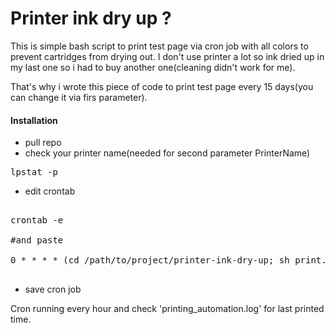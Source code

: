 Printer ink dry up ?
===========

This is simple bash script to print test page via cron job with all colors to prevent cartridges from drying out.
I don't use printer a lot so ink dried up in my last one so i had to buy another one(cleaning didn't work for me).

That's why i wrote this piece of code to print test page every 15 days(you can change it via firs parameter).


#### Installation
* pull repo
* check your printer name(needed for second parameter PrinterName)

<pre>
lpstat -p
</pre>

* edit crontab
<pre>

crontab -e

#and paste

0 * * * * (cd /path/to/project/printer-ink-dry-up; sh print.sh 1296000 PrinterName)

</pre>

* save cron job

Cron running every hour and check 'printing_automation.log' for last printed time.



